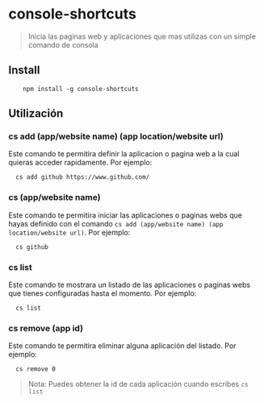 # console-shortcuts
> Inicia las paginas web y aplicaciones que mas utilizas con un simple comando de consola

## Install
```
    npm install -g console-shortcuts
```

## Utilización


  ### cs add (app/website name) (app location/website url)
  Este comando te permitira definir la aplicacion o pagina web a la cual quieras acceder rapidamente. Por ejemplo:

  ```
    cs add github https://www.github.com/
  ```

  ### cs (app/website name)
  Este comando te permitira iniciar las aplicaciones o paginas webs que hayas definido con el comando ```cs add (app/website name) (app location/website url)```. Por ejemplo:
  
  ```
    cs github
  ```
  
  ### cs list
  Este comando te mostrara un listado de las aplicaciones o paginas webs que tienes configuradas hasta el momento. Por ejemplo:

  ```
    cs list
  ```

  ### cs remove (app id)
  Este comando te permitira eliminar alguna aplicación del listado. Por ejemplo:

  ```
    cs remove 0
  ```
  > Nota: Puedes obtener la id de cada aplicación cuando escribes ```cs list```